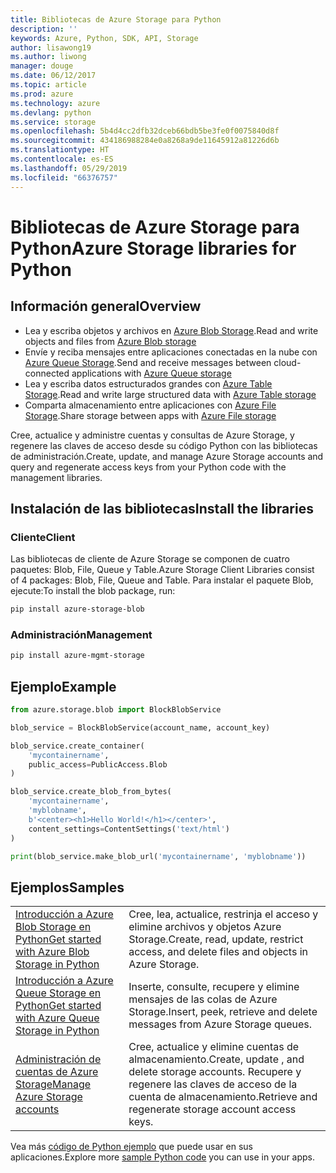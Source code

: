 ```yaml
---
title: Bibliotecas de Azure Storage para Python
description: ''
keywords: Azure, Python, SDK, API, Storage
author: lisawong19
ms.author: liwong
manager: douge
ms.date: 06/12/2017
ms.topic: article
ms.prod: azure
ms.technology: azure
ms.devlang: python
ms.service: storage
ms.openlocfilehash: 5b4d4cc2dfb32dceb66bdb5be3fe0f0075840d8f
ms.sourcegitcommit: 434186988284e0a8268a9de11645912a81226d6b
ms.translationtype: HT
ms.contentlocale: es-ES
ms.lasthandoff: 05/29/2019
ms.locfileid: "66376757"
---
```

# <a name="azure-storage-libraries-for-python"></a><span data-ttu-id="7f23e-103">Bibliotecas de Azure Storage para Python</span><span class="sxs-lookup"><span data-stu-id="7f23e-103">Azure Storage libraries for Python</span></span>

## <a name="overview"></a><span data-ttu-id="7f23e-104">Información general</span><span class="sxs-lookup"><span data-stu-id="7f23e-104">Overview</span></span>
- <span data-ttu-id="7f23e-105">Lea y escriba objetos y archivos en [Azure Blob Storage](https://docs.microsoft.com/azure/storage/storage-python-how-to-use-blob-storage).</span><span class="sxs-lookup"><span data-stu-id="7f23e-105">Read and write objects and files from [Azure Blob storage](https://docs.microsoft.com/azure/storage/storage-python-how-to-use-blob-storage)</span></span>
- <span data-ttu-id="7f23e-106">Envíe y reciba mensajes entre aplicaciones conectadas en la nube con [Azure Queue Storage](https://docs.microsoft.com/azure/storage/storage-python-how-to-use-queue-storage).</span><span class="sxs-lookup"><span data-stu-id="7f23e-106">Send and receive messages between cloud-connected applications with [Azure Queue storage](https://docs.microsoft.com/azure/storage/storage-python-how-to-use-queue-storage)</span></span>
- <span data-ttu-id="7f23e-107">Lea y escriba datos estructurados grandes con [Azure Table Storage](https://docs.microsoft.com/azure/storage/storage-python-how-to-use-table-storage).</span><span class="sxs-lookup"><span data-stu-id="7f23e-107">Read and write large structured data with [Azure Table storage](https://docs.microsoft.com/azure/storage/storage-python-how-to-use-table-storage)</span></span> 
- <span data-ttu-id="7f23e-108">Comparta almacenamiento entre aplicaciones con [Azure File Storage](https://docs.microsoft.com/azure/storage/storage-python-how-to-use-file-storage).</span><span class="sxs-lookup"><span data-stu-id="7f23e-108">Share storage between apps with [Azure File storage](https://docs.microsoft.com/azure/storage/storage-python-how-to-use-file-storage)</span></span>

<span data-ttu-id="7f23e-109">Cree, actualice y administre cuentas y consultas de Azure Storage, y regenere las claves de acceso desde su código Python con las bibliotecas de administración.</span><span class="sxs-lookup"><span data-stu-id="7f23e-109">Create, update, and manage Azure Storage accounts and query and regenerate access keys from your Python code with the management libraries.</span></span>

## <a name="install-the-libraries"></a><span data-ttu-id="7f23e-110">Instalación de las bibliotecas</span><span class="sxs-lookup"><span data-stu-id="7f23e-110">Install the libraries</span></span>

### <a name="client"></a><span data-ttu-id="7f23e-111">Cliente</span><span class="sxs-lookup"><span data-stu-id="7f23e-111">Client</span></span>

<span data-ttu-id="7f23e-112">Las bibliotecas de cliente de Azure Storage se componen de cuatro paquetes: Blob, File, Queue y Table.</span><span class="sxs-lookup"><span data-stu-id="7f23e-112">Azure Storage Client Libraries consist of 4 packages: Blob, File, Queue and Table.</span></span> <span data-ttu-id="7f23e-113">Para instalar el paquete Blob, ejecute:</span><span class="sxs-lookup"><span data-stu-id="7f23e-113">To install the blob package, run:</span></span>

```bash
pip install azure-storage-blob
```

### <a name="management"></a><span data-ttu-id="7f23e-114">Administración</span><span class="sxs-lookup"><span data-stu-id="7f23e-114">Management</span></span>

```bash
pip install azure-mgmt-storage
```

## <a name="example"></a><span data-ttu-id="7f23e-115">Ejemplo</span><span class="sxs-lookup"><span data-stu-id="7f23e-115">Example</span></span>
```python
from azure.storage.blob import BlockBlobService

blob_service = BlockBlobService(account_name, account_key)

blob_service.create_container(
    'mycontainername',
    public_access=PublicAccess.Blob
)

blob_service.create_blob_from_bytes(
    'mycontainername',
    'myblobname',
    b'<center><h1>Hello World!</h1></center>',
    content_settings=ContentSettings('text/html')
)

print(blob_service.make_blob_url('mycontainername', 'myblobname'))
```

## <a name="samples"></a><span data-ttu-id="7f23e-116">Ejemplos</span><span class="sxs-lookup"><span data-stu-id="7f23e-116">Samples</span></span>

| | |
|--|--|
| [<span data-ttu-id="7f23e-117">Introducción a Azure Blob Storage en Python</span><span class="sxs-lookup"><span data-stu-id="7f23e-117">Get started with Azure Blob Storage in Python</span></span>](https://docs.microsoft.com/azure/storage/blobs/storage-python-how-to-use-blob-storage) | <span data-ttu-id="7f23e-118">Cree, lea, actualice, restrinja el acceso y elimine archivos y objetos Azure Storage.</span><span class="sxs-lookup"><span data-stu-id="7f23e-118">Create, read, update, restrict access, and delete files and objects in Azure Storage.</span></span> |
| [<span data-ttu-id="7f23e-119">Introducción a Azure Queue Storage en Python</span><span class="sxs-lookup"><span data-stu-id="7f23e-119">Get started with Azure Queue Storage in Python</span></span>](https://docs.microsoft.com/azure/storage/queues/storage-python-how-to-use-queue-storage) | <span data-ttu-id="7f23e-120">Inserte, consulte, recupere y elimine mensajes de las colas de Azure Storage.</span><span class="sxs-lookup"><span data-stu-id="7f23e-120">Insert, peek, retrieve and delete messages from Azure Storage queues.</span></span> | 
| [<span data-ttu-id="7f23e-121">Administración de cuentas de Azure Storage</span><span class="sxs-lookup"><span data-stu-id="7f23e-121">Manage Azure Storage accounts</span></span>](https://azure.microsoft.com/resources/samples/storage-python-manage) | <span data-ttu-id="7f23e-122">Cree, actualice y elimine cuentas de almacenamiento.</span><span class="sxs-lookup"><span data-stu-id="7f23e-122">Create, update , and delete storage accounts.</span></span> <span data-ttu-id="7f23e-123">Recupere y regenere las claves de acceso de la cuenta de almacenamiento.</span><span class="sxs-lookup"><span data-stu-id="7f23e-123">Retrieve and regenerate storage account access keys.</span></span>

<span data-ttu-id="7f23e-124">Vea más [código de Python ejemplo](https://azure.microsoft.com/resources/samples/?platform=python) que puede usar en sus aplicaciones.</span><span class="sxs-lookup"><span data-stu-id="7f23e-124">Explore more [sample Python code](https://azure.microsoft.com/resources/samples/?platform=python) you can use in your apps.</span></span>

